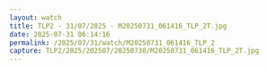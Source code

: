 ```yaml
---
layout: watch
title: TLP2 - 31/07/2025 - M20250731_061416_TLP_2T.jpg
date: 2025-07-31 06:14:16
permalink: /2025/07/31/watch/M20250731_061416_TLP_2
capture: TLP2/2025/202507/20250730/M20250731_061416_TLP_2T.jpg
---
```


